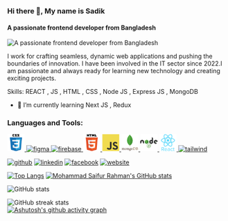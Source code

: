 ### Hi there 👋, My name is Sadik
#### A passionate frontend developer from Bangladesh
![A passionate frontend developer from Bangladesh](https://i.ibb.co/vZVw713/Front-End.png)

I work for crafting seamless, dynamic web applications and pushing the boundaries of innovation. I have been involved in the IT sector since 2022.I am passionate and always ready for learning new technology and creating exciting projects.

Skills:  REACT , JS , HTML , CSS , Node JS , Express JS , MongoDB

- 🌱 I’m currently learning Next JS , Redux 

<h3 align="left">Languages and Tools:</h3>
<p align="left"> <a href="https://www.w3schools.com/css/" target="_blank" rel="noreferrer"> <img src="https://raw.githubusercontent.com/devicons/devicon/master/icons/css3/css3-original-wordmark.svg" alt="css3" width="40" height="40"/> </a> <a href="https://www.figma.com/" target="_blank" rel="noreferrer"> <img src="https://www.vectorlogo.zone/logos/figma/figma-icon.svg" alt="figma" width="40" height="40"/> </a> <a href="https://firebase.google.com/" target="_blank" rel="noreferrer"> <img src="https://www.vectorlogo.zone/logos/firebase/firebase-icon.svg" alt="firebase" width="40" height="40"/> </a> <a href="https://www.w3.org/html/" target="_blank" rel="noreferrer"> <img src="https://raw.githubusercontent.com/devicons/devicon/master/icons/html5/html5-original-wordmark.svg" alt="html5" width="40" height="40"/> </a> <a href="https://developer.mozilla.org/en-US/docs/Web/JavaScript" target="_blank" rel="noreferrer"> <img src="https://raw.githubusercontent.com/devicons/devicon/master/icons/javascript/javascript-original.svg" alt="javascript" width="40" height="40"/> </a> <a href="https://www.mongodb.com/" target="_blank" rel="noreferrer"> <img src="https://raw.githubusercontent.com/devicons/devicon/master/icons/mongodb/mongodb-original-wordmark.svg" alt="mongodb" width="40" height="40"/> </a> <a href="https://nodejs.org" target="_blank" rel="noreferrer"> <img src="https://raw.githubusercontent.com/devicons/devicon/master/icons/nodejs/nodejs-original-wordmark.svg" alt="nodejs" width="40" height="40"/> </a> <a href="https://reactjs.org/" target="_blank" rel="noreferrer"> <img src="https://raw.githubusercontent.com/devicons/devicon/master/icons/react/react-original-wordmark.svg" alt="react" width="40" height="40"/> </a> <a href="https://tailwindcss.com/" target="_blank" rel="noreferrer"> <img src="https://www.vectorlogo.zone/logos/tailwindcss/tailwindcss-icon.svg" alt="tailwind" width="40" height="40"/> </a> </p>

[<img src='https://cdn.jsdelivr.net/npm/simple-icons@3.0.1/icons/github.svg' alt='github' height='40'>](https://github.com/SadikMuktadir)  [<img src='https://cdn.jsdelivr.net/npm/simple-icons@3.0.1/icons/linkedin.svg' alt='linkedin' height='40'>](https://www.linkedin.com/in/md-sadik-muktadir/)  [<img src='https://cdn.jsdelivr.net/npm/simple-icons@3.0.1/icons/facebook.svg' alt='facebook' height='40'>](https://www.facebook.com/sadikmuktadir.mithun)  [<img src='https://cdn.jsdelivr.net/npm/simple-icons@3.0.1/icons/icloud.svg' alt='website' height='40'>](https://sadikmoktadir-59e6a.web.app/)  

[![Top Langs](https://github-readme-stats.vercel.app/api/top-langs/?username=SadikMuktadir)](https://github.com/anuraghazra/github-readme-stats)
[![Mohammad Saifur Rahman's GitHub stats](https://github-readme-stats.vercel.app/api/top-langs?username=SadikMuktadir&hide=html,scss,stylus,blade,jupyter%20notebook,python,css,shell,batchfile,dockerfile,typescript&theme=algolia&show_icons=true)](https://github.com/saifurrahman1193)

![GitHub stats](https://github-readme-stats.vercel.app/api?username=SadikMuktadir&show_icons=true&count_private=true)  

![GitHub streak stats](https://streak-stats.demolab.com/?user=SadikMuktadir)  
[![Ashutosh's github activity graph](https://github-readme-activity-graph.vercel.app/graph?username=SadikMuktadir&bg_color=ffcfe9&color=9e4c98&line=9e4c98&point=403d3d&area=true&hide_border=true)](https://github.com/ashutosh00710/github-readme-activity-graph)

